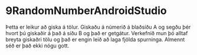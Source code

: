 # 9RandomNumberAndroidStudio
Þetta er leikur að giska á tölur. Giskaðu á númerið á blaðsíðu A og segðu þér hvort þú giskaðir á það á síðu B og það er getgátur. Verkefnið mun þó alltaf breyta giskaðri tölu og það er engin leið að laga fjölda spurninga. Almennt séð er það ekki nógu gott.
